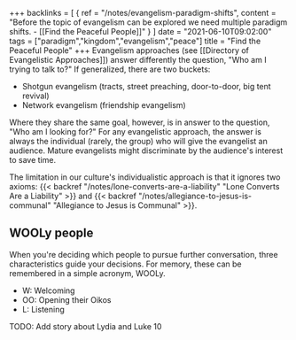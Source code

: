 +++
backlinks = [
{ ref = "/notes/evangelism-paradigm-shifts", content = "Before the topic of evangelism can be explored we need multiple paradigm shifts. - [[Find the Peaceful People]]" }
]
date = "2021-06-10T09:02:00"
tags = ["paradigm","kingdom","evangelism","peace"]
title = "Find the Peaceful People"
+++
Evangelism approaches (see [[Directory of Evangelistic Approaches]]) answer differently the question, "Who am I trying to talk to?" If generalized, there are two buckets:

- Shotgun evangelism (tracts, street preaching, door-to-door, big tent revival)
- Network evangelism (friendship evangelism)

Where they share the same goal, however, is in answer to the question, "Who am I looking for?" For any evangelistic approach, the answer is always the individual (rarely, the group) who will give the evangelist an audience. Mature evangelists might discriminate by the audience's interest to save time.

The limitation in our culture's individualistic approach is that it ignores two axioms: {{< backref "/notes/lone-converts-are-a-liability" "Lone Converts Are a Liability" >}} and {{< backref "/notes/allegiance-to-jesus-is-communal" "Allegiance to Jesus is Communal" >}}.

## WOOLy people

When you're deciding which people to pursue further conversation, three characteristics guide your decisions. For memory, these can be remembered in a simple acronym, WOOLy.

- W: Welcoming
- OO: Opening their Oikos
- L: Listening

TODO: Add story about Lydia and Luke 10
